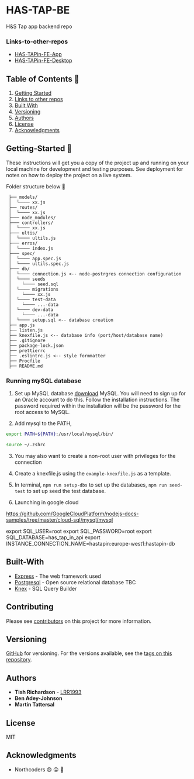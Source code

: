 # HAS-TAP-BE
H&amp;S Tap app backend repo

### Links-to-other-repos
- [HAS-TAPin-FE-App](https://github.com/badeyjohnson/HAS-TAPin-FE-App) 
- [HAS-TAPin-FE-Desktop](https://github.com/badeyjohnson/HAS-TAPin-FE-Desktop)

## Table of Contents :book:

1.  [Getting Started](#Getting-Started)
2.  [Links to other repos](#Links-to-other-repos)
3.  [Built With](#Built-With)
4.  [Versioning](#Versioning)
5.  [Authors](#Authors)
6.  [License](#license)
7.  [Acknowledgments](#Acknowledgments)

## Getting-Started :running:

These instructions will get you a copy of the project up and running on your local machine for development and testing purposes. See deployment for notes on how to deploy the project on a live system.

Folder structure below :open_file_folder:

```
 ├── models/
 │  └──── xx.js
 ├── routes/
 │  └──── xx.js
 ├─── node_modules/
 ├─── controllers/
 │  └──── xx.js
 ├─── ultis/
 │  └──── ultils.js
 ├─── erros/
 │  └──── index.js
 ├─── spec/
 │  └──── app.spec.js
 │  └──── ultils.spec.js
 ├─── db/
 │  └──── connection.js <-- node-postrgres connection configuration
 │  └──── seeds
 │    └──── seed.sql
 │  └──── migrations
 │    └──── xx.js
 │  └──── test-data
 │    └──── ...-data
 │  └──── dev-data
 │    └──── ...-data
 │  └──── setup.sql <-- database creation
 ├── app.js
 ├── listen.js
 ├── knexfile.js <-- database info (port/host/database name)
 ├── .gitignore
 ├── package-lock.json
 ├── prettierrc
 ├── .eslintrc.js <-- style formmatter
 ├── Procfile
 ├── README.md
```

### Running mySQL database

1. Set up MySQL database [download](https://dev.mysql.com/downloads/mysql/8.0.html) MySQL. You will need to sign up for an Oracle account to do this. Follow the installation instructions. The password required within the installation will be the password for the root access to MySQL. 

2. Add mysql to the PATH,
```bash
export PATH=${PATH}:/usr/local/mysql/bin/ 

source ~/.zshrc 
```

3. You may also want to create a non-root user with privileges for the connection

4. Create a knexfile.js using the `example-knexfile.js` as a template.

5. In terminal,
`npm run setup-dbs` to set up the databases, 
`npm run seed-test` to set up seed the test database.

6. Launching in google cloud

https://github.com/GoogleCloudPlatform/nodejs-docs-samples/tree/master/cloud-sql/mysql/mysql

export SQL_USER=root
export SQL_PASSWORD=root
export SQL_DATABASE=has_tap_in_api
export INSTANCE_CONNECTION_NAME=hastapin:europe-west1:hastapin-db


## Built-With

- [Express](https://expressjs.com/) - The web framework used
- [Postgresql](https://www.postgresql.org/) - Open source relational database TBC
- [Knex](Knex.js) - SQL Query Builder

## Contributing

Please see [contributors](https://github.com/badeyjohnson/HAS-TAPin-BE/graphs/contributors) on this project for more information.

## Versioning

[GitHub](https://github.com/) for versioning. For the versions available, see the [tags on this repository](https://github.com/badeyjohnson/HAS-TAPin-BE/network/dependencies).

## Authors

- **Tish Richardson**  - [LRR1993](https://github.com/LRR1993)
- **Ben Adey-Johnson** 
- **Martin Tattersal** 

## License
MIT

## Acknowledgments

- Northcoders :smile: :stuck_out_tongue: :star2: